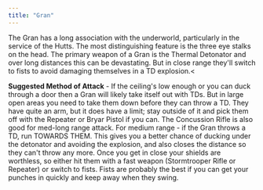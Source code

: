 ```yaml
---
title: "Gran"
---
```


The Gran has a long association with the underworld, particularly in the service of the Hutts. The most distinguishing feature is the three eye stalks on the head. The primary weapon of a Gran is the Thermal Detonator and over long distances this can be devastating. But in close range they'll switch to fists to avoid damaging themselves in a TD explosion.<

**Suggested Method of Attack** - If the ceiling's low enough or you can duck through a door then a Gran will likely take itself out with TDs. But in large open areas you need to take them down before they can throw a TD. They have quite an arm, but it does have a limit; stay outside of it and pick them off with the Repeater or Bryar Pistol if you can. The Concussion Rifle is also good for med-long range attack. For medium range - if the Gran throws a TD, run TOWARDS THEM. This gives you a better chance of ducking under the detonator and avoiding the explosion, and also closes the distance so they can't throw any more. Once you get in close your shields are worthless, so either hit them with a fast weapon (Stormtrooper Rifle or Repeater) or switch to fists. Fists are probably the best if you can get your punches in quickly and keep away when they swing.